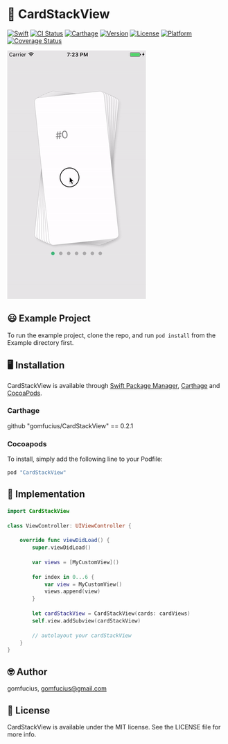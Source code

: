 
# 🎴 CardStackView

[![Swift](https://img.shields.io/badge/swift-5.0-brightgreen.svg?style=flat)](https://swift.org)
[![CI Status](http://img.shields.io/travis/gomfucius/CardStackView.svg?style=flat)](https://travis-ci.org/gomfucius/CardStackView)
[![Carthage](https://img.shields.io/badge/Carthage-✔-f2a77e.svg?style=flat)](https://github.com/Carthage/Carthage)
[![Version](https://img.shields.io/cocoapods/v/CardStackView.svg?style=flat)](http://cocoapods.org/pods/CardStackView)
[![License](https://img.shields.io/cocoapods/l/CardStackView.svg?style=flat)](http://cocoapods.org/pods/CardStackView)
[![Platform](https://img.shields.io/cocoapods/p/CardStackView.svg?style=flat)](http://cocoapods.org/pods/CardStackView)
[![Coverage Status](https://coveralls.io/repos/github/gomfucius/CardStackView/badge.svg?branch=master)](https://coveralls.io/github/gomfucius/CardStackView?branch=master)

![Alt text](/Example/example.gif?raw=true "CardStackView example gif")

## 😃 Example Project

To run the example project, clone the repo, and run `pod install` from the Example directory first.

## 🖥 Installation

CardStackView is available through [Swift Package Manager](https://developer.apple.com/documentation/swift_packages), [Carthage](https://github.com/Carthage/Carthage) and [CocoaPods](https://cocoapods.org).

### Carthage

github "gomfucius/CardStackView" == 0.2.1

### Cocoapods

To install, simply add the following line to your Podfile:

```ruby
pod "CardStackView"
```

## 🤔 Implementation

```swift
import CardStackView

class ViewController: UIViewController {

    override func viewDidLoad() {
        super.viewDidLoad()

        var views = [MyCustomView]()

        for index in 0...6 {
            var view = MyCustomView()
            views.append(view)
        }

        let cardStackView = CardStackView(cards: cardViews)
        self.view.addSubview(cardStackView)

        // autolayout your cardStackView
    }
}
```

## 🤓 Author

gomfucius, gomfucius@gmail.com

## 📄 License

CardStackView is available under the MIT license. See the LICENSE file for more info.
